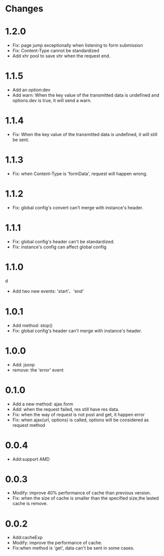 # Changes

# 1.2.0

- Fix: page jump exceptionally when listening to form submission
- Fix: Content-Type cannot be standardized
- Add xhr pool to save xhr when the request end.

# 1.1.5

- Add an option:dev
- Add warn: When the key value of the transmitted data is undefined and options.dev is true, it will send a warn.

# 1.1.4

- Fix: When the key value of the transmitted data is undefined, it will still be sent.

# 1.1.3

- Fix: when Content-Type is 'formData', request will happen wrong.

# 1.1.2

- Fix: global config's convert can't merge with instance's header.

# 1.1.1

- Fix: global config's header can't be standardized.
- Fix: instance's config can affect global config

# 1.1.0
d
- Add two new events: 'start'、'end'

# 1.0.1

- Add method: stop()
- Fix: global config's header can't merge with instance's header.

# 1.0.0

- Add: jsonp
- remove: the 'error' event

# 0.1.0

- Add a new method: ajax.form
- Add: when the request failed, res still have res data.
- Fix: when the way of request is not post and get, it happen error
- Fix: when ajax(url, options) is called, options will be considered as request method

# 0.0.4

- Add:support AMD

# 0.0.3

- Modify: improve 40% performance of cache than previous version.
- Fix: when the size of cache is smaller than the specified size,the lasted cache is remove.

# 0.0.2
- Add:cacheExp
- Modify: improve the performance of cache.
- Fix:when method is 'get', data can't be sent in some cases.
